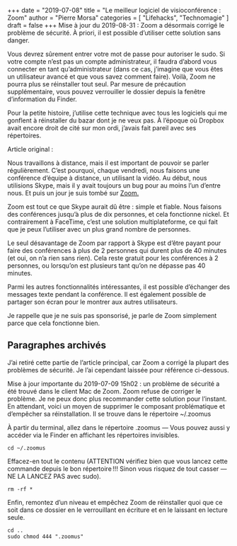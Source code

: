 +++
date        = "2019-07-08"
title       = "Le meilleur logiciel de visioconférence : Zoom"
author      = "Pierre Morsa"
categories  = [ "Lifehacks", "Technomagie" ]
draft       = false
+++
Mise à jour du 2019-08-31 : Zoom a désormais corrigé le problème de sécurité. À priori, il est possible d’utiliser cette solution sans danger.

Vous devrez sûrement entrer votre mot de passe pour autoriser le sudo. Si votre compte n’est pas un compte administrateur, il faudra d’abord vous connecter en tant qu’administrateur (dans ce cas, j’imagine que vous êtes un utilisateur avancé et que vous savez comment faire). Voilà, Zoom ne pourra plus se réinstaller tout seul. Par mesure de précaution supplémentaire, vous pouvez verrouiller le dossier depuis la fenêtre d’information du Finder. 

Pour la petite histoire, j’utilise cette technique avec tous les logiciels qui me gonflent à réinstaller du bazar dont je ne veux pas. À l’époque où Dropbox avait encore droit de cité sur mon ordi, j’avais fait pareil avec ses répertoires.

Article original :

Nous travaillons à distance, mais il est important de pouvoir se parler régulièrement. C’est pourquoi, chaque vendredi, nous faisons une conférence d’équipe à distance, un utilisant la vidéo. Au début, nous utilisions Skype, mais il y avait toujours un bug pour au moins l’un d’entre nous. Et puis un jour je suis tombé sur [Zoom.](https://www.zoom.us)

Zoom est tout ce que Skype aurait dû être : simple et fiable. Nous faisons des conférences jusqu’à plus de dix personnes, et cela fonctionne nickel. Et contrairement à FaceTime, c’est une solution multiplateforme, ce qui fait que je peux l’utiliser avec un plus grand nombre de personnes.

Le seul désavantage de Zoom par rapport à Skype est d’être payant pour faire des conférences à plus de 2 personnes qui durent plus de 40 minutes (et oui, on n’a rien sans rien). Cela reste gratuit pour les conférences à 2 personnes, ou lorsqu’on est plusieurs tant qu’on ne dépasse pas 40 minutes.

Parmi les autres fonctionnalités intéressantes, il est possible d’échanger des messages texte pendant la conférence. Il est également possible de partager son écran pour le montrer aux autres utilisateurs. 

Je rappelle que je ne suis pas sponsorisé, je parle de Zoom simplement parce que cela fonctionne bien.

## Paragraphes archivés
J’ai retiré cette partie de l’article principal, car Zoom a corrigé la plupart des problèmes de sécurité. Je l’ai cependant laissée pour référence ci-dessous.

Mise à jour importante du 2019-07-09 15h02 : un problème de sécurité a été trouvé dans le client Mac de Zoom. Zoom refuse de corriger le problème. Je ne peux donc plus recommander cette solution pour l’instant. En attendant, voici un moyen de supprimer le composant problématique et d’empêcher sa réinstallation. Il se trouve dans le répertoire ~/.zoomus

À partir du terminal, allez dans le répertoire .zoomus — Vous pouvez aussi y accéder via le Finder en affichant les répertoires invisibles.

```
cd ~/.zoomus
```

Effacez-en tout le contenu (ATTENTION vérifiez bien que vous lancez cette commande depuis le bon répertoire !!! Sinon vous risquez de tout casser — NE LA LANCEZ PAS avec sudo).

```
rm -rf *
```

Enfin, remontez d’un niveau et empêchez Zoom de réinstaller quoi que ce soit dans ce dossier en le verrouillant en écriture et en le laissant en lecture seule.

```
cd ..
sudo chmod 444 ".zoomus"
```

